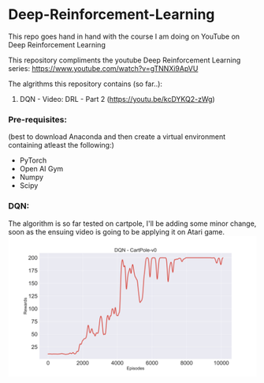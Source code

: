 # Deep-Reinforcement-Learning
This repo goes hand in hand with the course I am doing on YouTube on Deep Reinforcement Learning

This repository compliments the youtube Deep Reinforcement Learning series: https://www.youtube.com/watch?v=gTNNXi9ApVU

The algrithms this repository contains (so far..):
1. DQN - Video: DRL - Part 2 (https://youtu.be/kcDYKQ2-zWg) 

### Pre-requisites:
(best to download Anaconda and then create a virtual environment containing atleast the following:)
* PyTorch
* Open AI Gym
* Numpy
* Scipy


### DQN:
The algorithm is so far tested on cartpole, I'll be adding some minor change, soon as the ensuing video is going to be applying it on Atari game.
![](DQN/images/DQN_CartPole-v0.svg)
